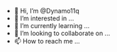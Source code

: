 - 👋 Hi, I’m @Dynamo11q
- 👀 I’m interested in ...
- 🌱 I’m currently learning ...
- 💞️ I’m looking to collaborate on ...
- 📫 How to reach me ...

<!---
Dynamo11q/Dynamo11q is a ✨ special ✨ repository because its `README.md` (this file) appears on your GitHub profile.
You can click the Preview link to take a look at your changes.
--->
